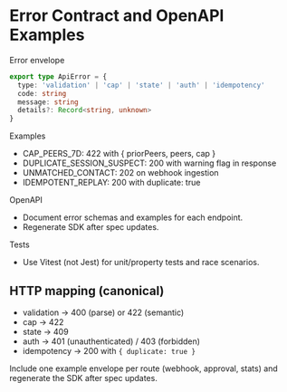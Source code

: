 # Error Contract and OpenAPI Examples

Error envelope

```ts
export type ApiError = {
  type: 'validation' | 'cap' | 'state' | 'auth' | 'idempotency'
  code: string
  message: string
  details?: Record<string, unknown>
}
```

Examples

- CAP_PEERS_7D: 422 with { priorPeers, peers, cap }
- DUPLICATE_SESSION_SUSPECT: 200 with warning flag in response
- UNMATCHED_CONTACT: 202 on webhook ingestion
- IDEMPOTENT_REPLAY: 200 with duplicate: true

OpenAPI

- Document error schemas and examples for each endpoint.
- Regenerate SDK after spec updates.

Tests

- Use Vitest (not Jest) for unit/property tests and race scenarios.

## HTTP mapping (canonical)

- validation → 400 (parse) or 422 (semantic)
- cap → 422
- state → 409
- auth → 401 (unauthenticated) / 403 (forbidden)
- idempotency → 200 with `{ duplicate: true }`

Include one example envelope per route (webhook, approval, stats) and regenerate the SDK after spec updates.
